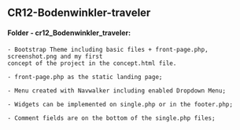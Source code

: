 ## CR12-Bodenwinkler-traveler

#### Folder - cr12_Bodenwinkler_traveler:
```
- Bootstrap Theme including basic files + front-page.php, screenshot.png and my first 
concept of the project in the concept.html file.

- front-page.php as the static landing page;

- Menu created with Navwalker including enabled Dropdown Menu;

- Widgets can be implemented on single.php or in the footer.php;

- Comment fields are on the bottom of the single.php files;
```
